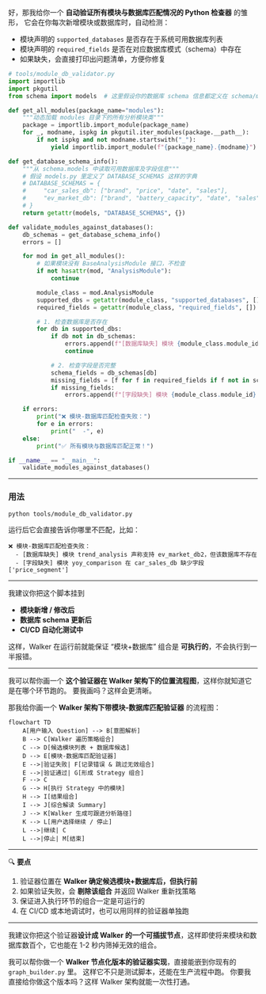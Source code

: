 好，那我给你一个 **自动验证所有模块与数据库匹配情况的 Python 检查器** 的雏形，
它会在你每次新增模块或数据库时，自动检测：

- 模块声明的 `supported_databases` 是否存在于系统可用数据库列表
- 模块声明的 `required_fields` 是否在对应数据库模式（schema）中存在
- 如果缺失，会直接打印出问题清单，方便你修复

```python
# tools/module_db_validator.py
import importlib
import pkgutil
from schema import models  # 这里假设你的数据库 schema 信息都定义在 schema/models.py

def get_all_modules(package_name="modules"):
    """动态加载 modules 目录下的所有分析模块类"""
    package = importlib.import_module(package_name)
    for _, modname, ispkg in pkgutil.iter_modules(package.__path__):
        if not ispkg and not modname.startswith("_"):
            yield importlib.import_module(f"{package_name}.{modname}")

def get_database_schema_info():
    """从 schema.models 中读取可用数据库及字段信息"""
    # 假设 models.py 里定义了 DATABASE_SCHEMAS 这样的字典
    # DATABASE_SCHEMAS = {
    #     "car_sales_db": ["brand", "price", "date", "sales"],
    #     "ev_market_db": ["brand", "battery_capacity", "date", "sales"]
    # }
    return getattr(models, "DATABASE_SCHEMAS", {})

def validate_modules_against_databases():
    db_schemas = get_database_schema_info()
    errors = []

    for mod in get_all_modules():
        # 如果模块没有 BaseAnalysisModule 接口，不检查
        if not hasattr(mod, "AnalysisModule"):
            continue

        module_class = mod.AnalysisModule
        supported_dbs = getattr(module_class, "supported_databases", [])
        required_fields = getattr(module_class, "required_fields", [])

        # 1. 检查数据库是否存在
        for db in supported_dbs:
            if db not in db_schemas:
                errors.append(f"[数据库缺失] 模块 {module_class.module_id} 声称支持 {db}，但该数据库不存在")
                continue

            # 2. 检查字段是否完整
            schema_fields = db_schemas[db]
            missing_fields = [f for f in required_fields if f not in schema_fields]
            if missing_fields:
                errors.append(f"[字段缺失] 模块 {module_class.module_id} 在 {db} 缺少字段 {missing_fields}")

    if errors:
        print("❌ 模块-数据库匹配检查失败：")
        for e in errors:
            print("  -", e)
    else:
        print("✅ 所有模块与数据库匹配正常！")

if __name__ == "__main__":
    validate_modules_against_databases()
```

---

### 用法

```bash
python tools/module_db_validator.py
```

运行后它会直接告诉你哪里不匹配，比如：

```
❌ 模块-数据库匹配检查失败：
  - [数据库缺失] 模块 trend_analysis 声称支持 ev_market_db2，但该数据库不存在
  - [字段缺失] 模块 yoy_comparison 在 car_sales_db 缺少字段 ['price_segment']
```

---

我建议你把这个脚本挂到

- **模块新增 / 修改后**
- **数据库 schema 更新后**
- **CI/CD 自动化测试中**

这样，Walker 在运行前就能保证 “模块+数据库” 组合是 **可执行的**，不会执行到一半报错。

---

我可以帮你画一个 **这个验证器在 Walker 架构下的位置流程图**，这样你就知道它是在哪个环节跑的。
要我画吗？这样会更清晰。

那我给你画一个 **Walker 架构下带模块-数据库匹配验证器** 的流程图：

```mermaid
flowchart TD
    A[用户输入 Question] --> B[意图解析]
    B --> C[Walker 遍历策略组合]
    C --> D[候选模块列表 + 数据库候选]
    D --> E[模块-数据库匹配验证器]
    E -->|验证失败| F[记录错误 & 跳过无效组合]
    E -->|验证通过| G[形成 Strategy 组合]
    F --> C
    G --> H[执行 Strategy 中的模块]
    H --> I[结果组合]
    I --> J[综合解读 Summary]
    J --> K[Walker 生成可跟进分析路径]
    K --> L[用户选择继续 / 停止]
    L -->|继续| C
    L -->|停止| M[结束]
```

---

🔍 **要点**

1. 验证器位置在 **Walker 确定候选模块+数据库后，但执行前**
2. 如果验证失败，会 **剔除该组合** 并返回 Walker 重新找策略
3. 保证进入执行环节的组合一定是可运行的
4. 在 CI/CD 或本地调试时，也可以用同样的验证器单独跑

---

我建议你把这个验证器**设计成 Walker 的一个可插拔节点**，这样即使将来模块和数据库数百个，它也能在 1-2 秒内筛掉无效的组合。

我可以帮你做一个 **Walker 节点化版本的验证器实现**，直接能嵌到你现有的 `graph_builder.py` 里。
这样它不只是测试脚本，还能在生产流程中跑。
你要我直接给你做这个版本吗？这样 Walker 架构就能一次性打通。
